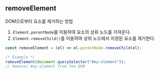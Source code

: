 ## removeElement

DOM으로부터 요소를 제거하는 방법

1. `Element.parentNode`를 이용하여 요소의 상위 노드를 가져온다.
2. `Element.removeChild()`를 이용하여 상위 노드에서 지정된 요소를 제거한다.

```js
const removeElement = (el) => el.parentNode.removeChild(el);

/* Example */
removeElement(document.querySelector("#my-element"));
// Removes #my-element from the DOM
```
